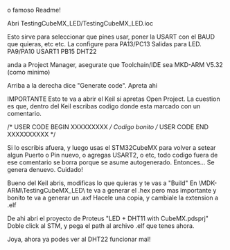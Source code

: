 o famoso Readme!

Abri TestingCubeMX_LED/TestingCubeMX_LED.ioc

Esto sirve para seleccionar que pines usar, poner la USART con el BAUD que quieras,
etc etc.
La configure para PA13/PC13 Salidas para LED.
PA9/PA10 USART1
PB15 DHT22

anda a Project Manager,
asegurate que Toolchain/IDE sea MKD-ARM V5.32 (como minimo)

Arriba a la derecha dice "Generate code". Apreta ahi

IMPORTANTE
Esto te va a abrir el Keil si apretas Open Project.
La cuestion es que, dentro del Keil escribas codigo donde esta marcado con un comentario.

/* USER CODE BEGIN XXXXXXXXX */
Codigo bonito
/* USER CODE END XXXXXXXXXX */

Si lo escribis afuera, y luego usas el STM32CubeMX para volver a setear algun Puerto o Pin nuevo,
o agregas USART2, o etc, todo codigo fuera de ese comentario se borra porque se asume autogenerado.
Entonces... Se genera denuevo. Cuidado!

Bueno del Keil abris, modificas lo que quieras y te vas a "Build"
En \MDK-ARM\TestingCubeMX_LED\ te va a generar el .hex 
pero mas importante y bonito te va a generar un .axf
Hacele una copia, y cambiale la extension a .elf

De ahi abri el proyecto de Proteus "LED + DHT11 with CubeMX.pdsprj"
Doble click al STM, y pega el path al archivo .elf que tenes ahora.

Joya, ahora ya podes ver al DHT22 funcionar mal! 